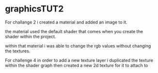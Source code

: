 # graphicsTUT2



For challange 2 i created a material and added an image to it.

the material used the default shader that comes when you create the shader within the project.

within that material i was able to change the rgb values without changing the textures.



For challenge 4 in order to add a new texture layer i duplicated the texture within the shader graph then created a new 2d texture for it to attach to

